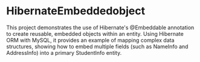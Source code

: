 # HibernateEmbeddedobject
This project demonstrates the use of Hibernate's @Embeddable annotation to create reusable, embedded objects within an entity. Using Hibernate ORM with MySQL, it provides an example of mapping complex data structures, showing how to embed multiple fields (such as NameInfo and AddressInfo) into a primary StudentInfo entity.
